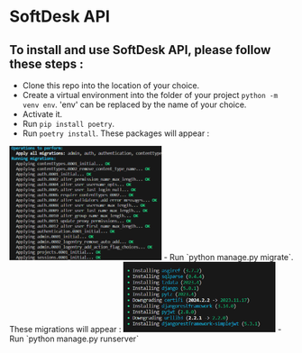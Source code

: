 # SoftDesk API

## To install and use SoftDesk API, please follow these steps :

- Clone this repo into the location of your choice.
- Create a virtual environment into the folder of your project `python -m venv env`. 'env' can be replaced by the name of your choice.
- Activate it.
- Run `pip install poetry`.
- Run `poetry install`. These packages will appear :
<img src='media/packages.PNG' width='270'/>
- Run `python manage.py migrate`. These migrations will appear :
<img src='media/migrations.PNG' width='270'/>
- Run `python manage.py runserver`